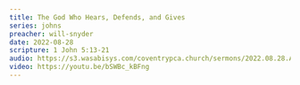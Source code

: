 ```yaml
---
title: The God Who Hears, Defends, and Gives
series: johns
preacher: will-snyder
date: 2022-08-28
scripture: 1 John 5:13-21
audio: https://s3.wasabisys.com/coventrypca.church/sermons/2022.08.28.A The God Who Hears, Defends, and Gives - Will Snyder.mp3
video: https://youtu.be/bSWBc_kBFng
---
```

